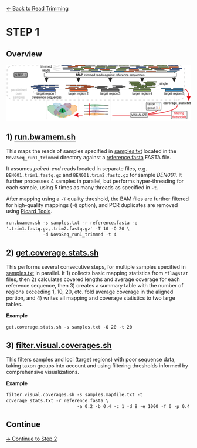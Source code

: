 [← Back to Read Trimming](Step0.2_Read_Trimming.md)


# STEP 1

## Overview
![Step.png](https://raw.githubusercontent.com/scrameri/CaptureAl/master/tutorial/CaptureAl_Step1.png)


## 1) [run.bwamem.sh](https://github.com/scrameri/CaptureAl/wiki/run.bwamem.sh)

This maps the reads of samples specified in [samples.txt](https://raw.githubusercontent.com/scrameri/CaptureAl/master/tutorial/data/samples.txt) located in the `NovaSeq_run1_trimmed` directory against a [reference.fasta](https://raw.githubusercontent.com/scrameri/CaptureAl/master/tutorial/data/reference.fasta) FASTA file.

It assumes *paired-end* reads located in separate files, e.g. `BEN001.trim1.fastq.gz` and `BEN001.trim2.fastq.gz` for sample *BEN001*. It further processes 4 samples in parallel, but performs hyper-threading for each sample, using 5 times as many threads as specified in `-t`.

After mapping using a `-T` quality threshold, the BAM files are further filtered for high-quality mappings (`-Q` option), and PCR duplicates are removed using [Picard Tools](https://broadinstitute.github.io/picard/).

```
run.bwamem.sh -s samples.txt -r reference.fasta -e '.trim1.fastq.gz,.trim2.fastq.gz' -T 10 -Q 20 \
              -d NovaSeq_run1_trimmed -t 4
```

## 2) [get.coverage.stats.sh](https://github.com/scrameri/CaptureAl/wiki/get.coverage.stats.sh)


This performs several consecutive steps, for multiple samples specified in [samples.txt](https://raw.githubusercontent.com/scrameri/CaptureAl/master/tutorial/data/samples.txt) in parallel. It 1) collects basic mapping statistics from `*flagstat` files, then 2) calculates covered lengths and average coverage for each reference sequence, then 3) creates a summary table with the number of regions exceeding 1, 10, 20, etc. fold average coverage in the aligned portion, and 4) writes all mapping and coverage statistics to two large tables..

**Example**
```
get.coverage.stats.sh -s samples.txt -Q 20 -t 20
```

## 3) [filter.visual.coverages.sh](https://github.com/scrameri/CaptureAl/wiki/filter.visual.coverages.sh)

This filters samples and loci (target regions) with poor sequence data, taking taxon groups into account and using filtering thresholds informed by comprehensive visualizations.

**Example**
```
filter.visual.coverages.sh -s samples.mapfile.txt -t coverage_stats.txt -r reference.fasta \
                           -a 0.2 -b 0.4 -c 1 -d 8 -e 1000 -f 0 -p 0.4
```

## Continue
[➜ Continue to Step 2](Step2_Sequence_Assembly.md)
